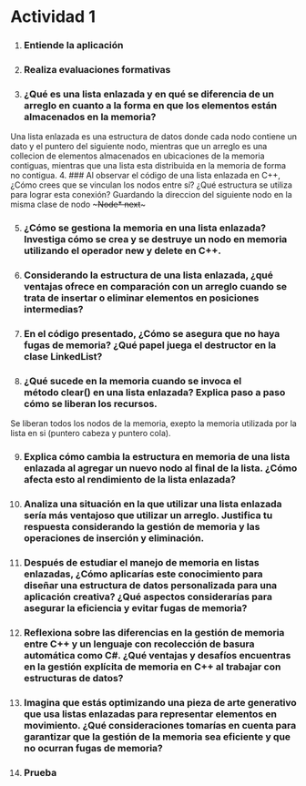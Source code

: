 # Actividad 1

1. ### Entiende la aplicación

2. ### Realiza evaluaciones formativas

3. ### ¿Qué es una lista enlazada y en qué se diferencia de un arreglo en cuanto a la forma en que los elementos están almacenados en la memoria?
Una lista enlazada es una estructura de datos donde cada nodo contiene un dato y el puntero del siguiente nodo, mientras que un arreglo es una collecion de elementos almacenados en ubicaciones de la memoria contiguas, mientras que una lista esta distribuida en la memoria de forma no contigua.
4. ### Al observar el código de una lista enlazada en C++, ¿Cómo crees que se vinculan los nodos entre sí? ¿Qué estructura se utiliza para lograr esta conexión?
Guardando la direccion del siguiente nodo en la misma clase de nodo ~~~Node* next~~~

5. ### ¿Cómo se gestiona la memoria en una lista enlazada? Investiga cómo se crea y se destruye un nodo en memoria utilizando el operador new y delete en C++.


6. ### Considerando la estructura de una lista enlazada, ¿qué ventajas ofrece en comparación con un arreglo cuando se trata de insertar o eliminar elementos en posiciones intermedias?


7. ### En el código presentado, ¿Cómo se asegura que no haya fugas de memoria? ¿Qué papel juega el destructor en la clase LinkedList?


8. ### ¿Qué sucede en la memoria cuando se invoca el método clear() en una lista enlazada? Explica paso a paso cómo se liberan los recursos.
Se liberan todos los nodos de la memoria, exepto la memoria utilizada por la lista en si (puntero cabeza y puntero cola).

9. ### Explica cómo cambia la estructura en memoria de una lista enlazada al agregar un nuevo nodo al final de la lista. ¿Cómo afecta esto al rendimiento de la lista enlazada?


10. ### Analiza una situación en la que utilizar una lista enlazada sería más ventajoso que utilizar un arreglo. Justifica tu respuesta considerando la gestión de memoria y las operaciones de inserción y eliminación.


11. ### Después de estudiar el manejo de memoria en listas enlazadas, ¿Cómo aplicarías este conocimiento para diseñar una estructura de datos personalizada para una aplicación creativa? ¿Qué aspectos considerarías para asegurar la eficiencia y evitar fugas de memoria?


12. ### Reflexiona sobre las diferencias en la gestión de memoria entre C++ y un lenguaje con recolección de basura automática como C#. ¿Qué ventajas y desafíos encuentras en la gestión explícita de memoria en C++ al trabajar con estructuras de datos?


13. ### Imagina que estás optimizando una pieza de arte generativo que usa listas enlazadas para representar elementos en movimiento. ¿Qué consideraciones tomarías en cuenta para garantizar que la gestión de la memoria sea eficiente y que no ocurran fugas de memoria?


14. ### Prueba
